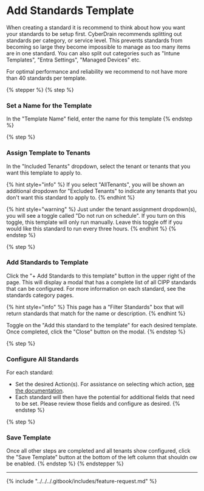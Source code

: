 # Add Standards Template

When creating a standard it is recommend to think about how you want your standards to be setup first. CyberDrain recommends splitting out standards per category, or service level. This prevents standards from becoming so large they become impossible to manage as too many items are in one standard. You can also split out categories such as "Intune Templates", "Entra Settings", "Managed Devices" etc.

For optimal performance and reliability we recommend to not have more than 40 standards per template.

{% stepper %}
{% step %}
### Set a Name for the Template

In the "Template Name" field, enter the name for this template
{% endstep %}

{% step %}
### Assign Template to Tenants

In the "Included Tenants" dropdown, select the tenant or tenants that you want this template to apply to.&#x20;

{% hint style="info" %}
If you select "AllTenants", you will be shown an additional dropdown for "Excluded Tenants" to indicate any tenants that you don't want this standard to apply to.
{% endhint %}

{% hint style="warning" %}
Just under the tenant assignment dropdown(s), you will see a toggle called "Do not run on schedule". If you turn on this toggle, this template will only run manually. Leave this toggle off if you would like this standard to run every three hours.
{% endhint %}
{% endstep %}

{% step %}
### Add Standards to Template

Click the "+ Add Standards to this template" button in the upper right of the page. This will display a modal that has a complete list of all CIPP standards that can be configured. For more information on each standard, see the standards category pages.

{% hint style="info" %}
This page has a "Filter Standards" box that will return standards that match for the name or description.
{% endhint %}

Toggle on the "Add this standard to the template" for each desired template. Once completed, click the "Close" button on the modal.
{% endstep %}

{% step %}
### Configure All Standards

For each standard:

* Set the desired Action(s). For assistance on selecting which action, [see the documentation](./#standards-actions).
* Each standard will then have the potential for additional fields that need to be set. Please review those fields and configure as desired.
{% endstep %}

{% step %}
### Save Template

Once all other steps are completed and all tenants show configured, click the "Save Template" button at the bottom of the left column that shouldn ow be enabled.
{% endstep %}
{% endstepper %}

***

{% include "../../../.gitbook/includes/feature-request.md" %}
